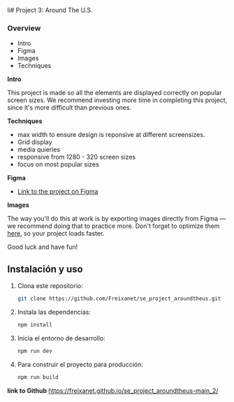 li# Project 3: Around The U.S.

### Overview

- Intro
- Figma
- Images
- Techniques

**Intro**

This project is made so all the elements are displayed correctly on popular screen sizes. We recommend investing more time in completing this project, since it's more difficult than previous ones.

**Techniques**

- max width to ensure design is reponsive at different screensizes.
- Grid display
- media quieries
- responsive from 1280 - 320 screen sizes
- focus on most popular sizes

**Figma**

- [Link to the project on Figma](https://www.figma.com/file/ii4xxsJ0ghevUOcssTlHZv/Sprint-3%3A-Around-the-US?node-id=0%3A1)

**Images**

The way you'll do this at work is by exporting images directly from Figma — we recommend doing that to practice more. Don't forget to optimize them [here](https://tinypng.com/), so your project loads faster.

Good luck and have fun!

## Instalación y uso

1. Clona este repositorio:
   ```sh
   git clone https://github.com/Freixanet/se_project_aroundtheus.git
   ```
2. Instala las dependencias:
   ```sh
   npm install
   ```
3. Inicia el entorno de desarrollo:
   ```sh
   npm run dev
   ```
4. Para construir el proyecto para producción:
   ```sh
   npm run build
   ```

**link to Github**
https://freixanet.github.io/se_project_aroundtheus-main_2/
